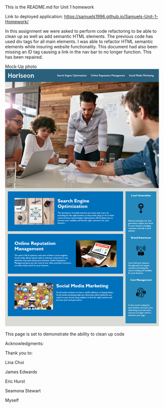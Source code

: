 This is the README.md for Unit 1 homework

Link to deployed application: https://samuels1996.github.io/Samuels-Unit-1-Homework/

In this assignment we were asked to perform code refactoring to be able to clean up as well as add semantic HTML elements. 
The previous code has used div tags for all main elements. I was able to refactor HTML semantic elements while insuring website functionality. 
This document had also been missing an ID tag causing a link in the nav bar to no longer function. This has been repaired.

Mock-Up photo
<img src= "./assets/images/01-html-css-git-homework-demo.png" alt= "This is the mock up photo for the website">

This page is set to demonstrate the ability to clean up code

Acknowledgments:

Thank you to:

Lina Choi

James Edwards

Eric Hurst

Seamona Stewart

Myself

